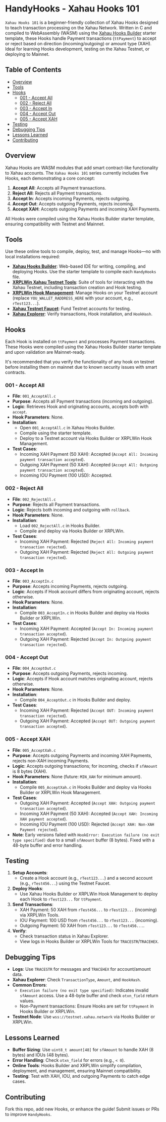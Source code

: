# HandyHooks - Xahau Hooks 101

`Xahau Hooks 101` is a beginner-friendly collection of Xahau Hooks designed to teach transaction processing on the Xahau Network. Written in C and compiled to WebAssembly (WASM) using the [Xahau Hooks Builder](https://hooks-builder.xrpl.org/develop) starter template, these Hooks handle Payment transactions (`ttPayment`) to accept or reject based on direction (incoming/outgoing) or amount type (XAH). Ideal for learning Hooks development, testing on the Xahau Testnet, or deploying to Mainnet.

## Table of Contents
- [Overview](#overview)
- [Tools](#tools)
- [Hooks](#hooks)
  - [001 - Accept All](#001---accept-all)
  - [002 - Reject All](#002---reject-all)
  - [003 - Accept In](#003---accept-in)
  - [004 - Accept Out](#004---accept-out)
  - [005 - Accept XAH](#005---accept-xah)
- [Testing](#testing)
- [Debugging Tips](#debugging-tips)
- [Lessons Learned](#lessons-learned)
- [Contributing](#contributing)

## Overview
Xahau Hooks are WASM modules that add smart contract-like functionality to Xahau accounts. The `Xahau Hooks 101` series currently includes five Hooks, each demonstrating a core concept:

1. **Accept All**: Accepts all Payment transactions.
2. **Reject All**: Rejects all Payment transactions.
3. **Accept In**: Accepts incoming Payments, rejects outgoing.
4. **Accept Out**: Accepts outgoing Payments, rejects incoming.
5. **Accept XAH**: Accepts outgoing Payments and incoming XAH Payments.

All Hooks were compiled using the Xahau Hooks Builder starter template, ensuring compatibility with Testnet and Mainnet.

## Tools
Use these online tools to compile, deploy, test, and manage Hooks—no with local installations required:

- **[Xahau Hooks Builder](https://hooks-builder.xrpl.org/develop)**: Web-based IDE for writing, compiling, and deploying Hooks. Use the starter template to compile each `HandyHooks` file.
- **[XRPLWin Xahau Testnet Tools](https://xahau-testnet.xrplwin.com/tools)**: Suite of tools for interacting with the Xahau Testnet, including transaction creation and Hook testing.
- **[XRPLWin Hook Management](https://xahau-testnet.xrplwin.com/account/YOU_WALLET_RADDRESS_HERE/manage/hooks)**: Manage Hooks on your Testnet account (replace `YOU_WALLET_RADDRESS_HERE` with your account, e.g., `rTest123...`).
- **[Xahau Testnet Faucet](https://xahau-test.net/faucet)**: Fund Testnet accounts for testing.
- **[Xahau Explorer](https://test.xahauexplorer.com/)**: Verify transactions, Hook installation, and `HookHash`.

## Hooks

Each Hook is installed on `ttPayment` and processes Payment transactions. These Hooks were compiled using the Xahau Hooks Builder starter template and upon validation are Mainnet-ready. 

It's recommended that you verify the functionality of any hook on testnet before installing them on mainnet due to known security issues with smart contracts.

### 001 - Accept All
- **File**: `001_AcceptAll.c`
- **Purpose**: Accepts all Payment transactions (incoming and outgoing).
- **Logic**: Retrieves Hook and originating accounts, accepts both with `accept`.
- **Hook Parameters**: None.
- **Installation**:
  - Open `001_AcceptAll.c` in Xahau Hooks Builder.
  - Compile using the starter template.
  - Deploy to a Testnet account via Hooks Builder or XRPLWin Hook Management.
- **Test Cases**:
  - Incoming XAH Payment (50 XAH): Accepted (`Accept All: Incoming payment transaction accepted`).
  - Outgoing XAH Payment (50 XAH): Accepted (`Accept All: Outgoing payment transaction accepted`).
  - Incoming IOU Payment (100 USD): Accepted.

### 002 - Reject All
- **File**: `002_RejectAll.c`
- **Purpose**: Rejects all Payment transactions.
- **Logic**: Rejects both incoming and outgoing with `rollback`.
- **Hook Parameters**: None.
- **Installation**:
  - Load `002_RejectAll.c` in Hooks Builder.
  - Compile and deploy via Hooks Builder or XRPLWin.
- **Test Cases**:
  - Incoming XAH Payment: Rejected (`Reject All: Incoming payment transaction rejected`).
  - Outgoing XAH Payment: Rejected (`Reject All: Outgoing payment transaction rejected`).

### 003 - Accept In
- **File**: `003_AcceptIn.c`
- **Purpose**: Accepts incoming Payments, rejects outgoing.
- **Logic**: Accepts if Hook account differs from originating account, rejects otherwise.
- **Hook Parameters**: None.
- **Installation**:
  - Compile `003_AcceptIn.c` in Hooks Builder and deploy via Hooks Builder or XRPLWin.
- **Test Cases**:
  - Incoming XAH Payment: Accepted (`Accept In: Incoming payment transaction accepted`).
  - Outgoing XAH Payment: Rejected (`Accept In: Outgoing payment transaction rejected`).

### 004 - Accept Out
- **File**: `004_AcceptOut.c`
- **Purpose**: Accepts outgoing Payments, rejects incoming.
- **Logic**: Accepts if Hook account matches originating account, rejects otherwise.
- **Hook Parameters**: None.
- **Installation**:
  - Compile `004_AcceptOut.c` in Hooks Builder and deploy.
- **Test Cases**:
  - Incoming XAH Payment: Rejected (`Accept OUT: Incoming payment transaction rejected`).
  - Outgoing XAH Payment: Accepted (`Accept OUT: Outgoing payment transaction accepted`).

### 005 - Accept XAH
- **File**: `005_AcceptXah.c`
- **Purpose**: Accepts outgoing Payments and incoming XAH Payments, rejects non-XAH incoming Payments.
- **Logic**: Accepts outgoing transactions; for incoming, checks if `sfAmount` is 8 bytes (XAH).
- **Hook Parameters**: None (future: `MIN_XAH` for minimum amount).
- **Installation**:
  - Compile `005_AcceptXah.c` in Hooks Builder and deploy via Hooks Builder or XRPLWin Hook Management.
- **Test Cases**:
  - Outgoing XAH Payment: Accepted (`Accept XAH: Outgoing payment transaction accepted`).
  - Incoming XAH Payment (50 XAH): Accepted (`Accept XAH: Incoming XAH payment accepted`).
  - Incoming IOU Payment (100 USD): Rejected (`Accept XAH: Non-XAH Payment rejected`).
- **Note**: Early versions failed with `HookError: Execution failure (no exit type specified)` due to a small `sfAmount` buffer (8 bytes). Fixed with a 48-byte buffer and error handling.

## Testing
1. **Setup Accounts**:
   - Create a Hook account (e.g., `rTest123...`) and a second account (e.g., `rTest456...`) using the Testnet Faucet.
2. **Deploy Hooks**:
   - Use Xahau Hooks Builder or XRPLWin Hook Management to deploy each Hook to `rTest123...` for `ttPayment`.
3. **Send Transactions**:
   - XAH Payment: 50 XAH from `rTest456...` to `rTest123...` (incoming) via XRPLWin Tools.
   - IOU Payment: 100 USD from `rTest456...` to `rTest123...` (incoming).
   - Outgoing Payment: 50 XAH from `rTest123...` to `rTest456...`.
4. **Verify**:
   - Check transaction status in Xahau Explorer.
   - View logs in Hooks Builder or XRPLWin Tools for `TRACESTR`/`TRACEHEX`.

## Debugging Tips
- **Logs**: Use `TRACESTR` for messages and `TRACEHEX` for account/amount data.
- **Xahau Explorer**: Check `TransactionType`, `Amount`, and `HookHash`.
- **Common Errors**:
  - `Execution failure (no exit type specified)`: Indicates invalid `sfAmount` access. Use a 48-byte buffer and check `otxn_field` return values.
  - Non-Payment transactions: Ensure Hooks are set for `ttPayment` in Hooks Builder or XRPLWin.
- **Testnet Node**: Use `wss://testnet.xahau.network` via Hooks Builder or XRPLWin.

## Lessons Learned
- **Buffer Sizing**: Use `uint8_t amount[48]` for `sfAmount` to handle XAH (8 bytes) and IOUs (48 bytes).
- **Error Handling**: Check `otxn_field` for errors (e.g., `< 0`).
- **Online Tools**: Hooks Builder and XRPLWin simplify compilation, deployment, and management, ensuring Mainnet compatibility.
- **Testing**: Test with XAH, IOU, and outgoing Payments to catch edge cases.

## Contributing
Fork this repo, add new Hooks, or enhance the guide! Submit issues or PRs to improve `HandyHooks`.